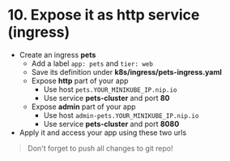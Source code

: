 # 10. Expose it as http service (ingress)

* Create an ingress **pets**
  * Add a label `app: pets` and `tier: web`
  * Save its definition under **k8s/ingress/pets-ingress.yaml**
  * Expose **http** part of your app
    * Use host `pets.YOUR_MINIKUBE_IP.nip.io`
    * Use service **pets-cluster** and port **80**
  * Expose **admin** part of your app
    * Use host `admin-pets.YOUR_MINIKUBE_IP.nip.io`
    * Use service **pets-cluster** and port **8080**
* Apply it and access your app using these two urls

> Don't forget to push all changes to git repo!
